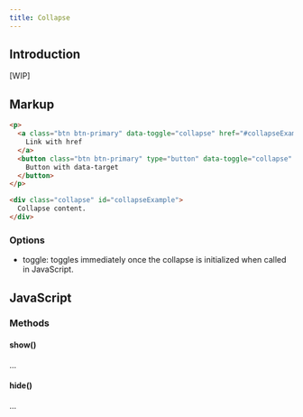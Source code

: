 ```yaml
---
title: Collapse
---
```


## Introduction

[WIP]

## Markup

```html
<p>
  <a class="btn btn-primary" data-toggle="collapse" href="#collapseExample" aria-expanded="false" aria-controls="collapseExample">
    Link with href
  </a>
  <button class="btn btn-primary" type="button" data-toggle="collapse" data-target="#collapseExample" aria-expanded="false" aria-controls="collapseExample">
    Button with data-target
  </button>
</p>

<div class="collapse" id="collapseExample">
  Collapse content.
</div>
```

### Options

- toggle: toggles immediately once the collapse is initialized when called in JavaScript.

## JavaScript

### Methods

#### show()

...

#### hide()

...
